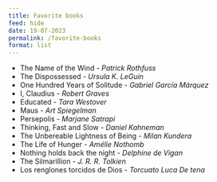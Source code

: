 ```yaml
---
title: Favorite books
feed: hide
date: 19-07-2023
permalink: /favorite-books
format: list
---
```


- The Name of the Wind - *Patrick Rothfuss*
- The Dispossessed - *Ursula K. LeGuin*
- One Hundred Years of Solitude - *Gabriel García Márquez*
- I, Claudius - *Robert Graves*
- Educated - *Tara Westover*
- Maus - *Art Spiegelman*
- Persepolis - *Marjane Satrapi*
- Thinking, Fast and Slow - *Daniel Kahneman*
- The Unbereable Lightness of Being - *Milan Kundera*
- The Life of Hunger - *Amélie Nothomb*
- Nothing holds back the night - *Delphine de Vigan*
- The Silmarillion - *J. R. R. Tolkien*
- Los renglones torcidos de Dios - *Torcuato Luca De tena*
